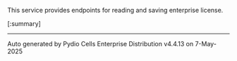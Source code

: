 






This service provides endpoints for reading and saving enterprise license.

[:summary]

---
Auto generated by Pydio Cells Enterprise Distribution v4.4.13 on 7-May-2025
